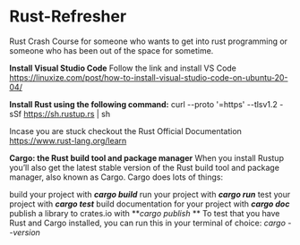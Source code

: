 # **Rust-Refresher**
Rust Crash Course for someone who wants to get into rust programming or someone who has been out of the space for sometime.

**Install Visual Studio Code**
Follow the link and install VS Code
https://linuxize.com/post/how-to-install-visual-studio-code-on-ubuntu-20-04/

**Install Rust using the following command:**
curl --proto '=https' --tlsv1.2 -sSf https://sh.rustup.rs | sh

Incase you are stuck checkout the Rust Official Documentation
https://www.rust-lang.org/learn

**Cargo: the Rust build tool and package manager**
When you install Rustup you’ll also get the latest stable version of the Rust build tool and package manager, also known as Cargo. Cargo does lots of things:

build your project with **_cargo build_**
run your project with **_cargo run_**
test your project with **_cargo test_**
build documentation for your project with **_cargo doc_**
publish a library to crates.io with **_cargo publish_
**
To test that you have Rust and Cargo installed, you can run this in your terminal of choice:
_cargo --version_


